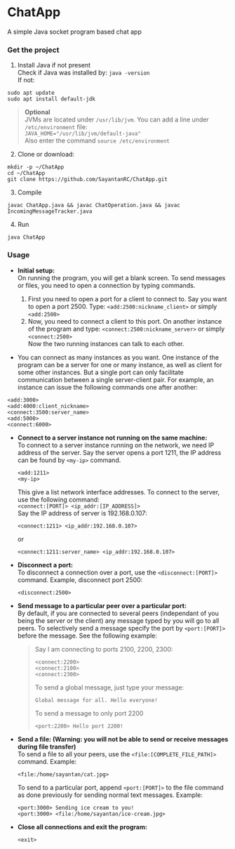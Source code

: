 # ChatApp
A simple Java socket program based chat app  

### Get the project
1. Install Java if not present  
Check if Java was installed by: `java -version`  
If not:  
```
sudo apt update  
sudo apt install default-jdk  
```
> <b>Optional</b>  
> JVMs are located under `/usr/lib/jvm`. You can add a line under `/etc/environment` file:  
> `JAVA_HOME="/usr/lib/jvm/default-java"`  
> Also enter the command `source /etc/environment`  

2. Clone or download:  
```
mkdir -p ~/ChatApp  
cd ~/ChatApp  
git clone https://github.com/SayantanRC/ChatApp.git  
```

3. Compile  
```
javac ChatApp.java && javac ChatOperation.java && javac IncomingMessageTracker.java
```

4. Run
```
java ChatApp
```

### Usage

- <b>Initial setup:</b>  
  On running the program, you will get a blank screen. To send messages or files, you need to open a connection by typing commands.  
  1. First you need to open a port for a client to connect to. Say you want to open a port 2500. Type:
  `<add:2500:nickname_client>` or simply `<add:2500>`  
  2. Now, you need to connect a client to this port. On another instance of the program and type:
  `<connect:2500:nickname_server>` or simply `<connect:2500>`  
  Now the two running instances can talk to each other.  
  
- You can connect as many instances as you want. One instance of the program can be a server for one or many instance, as well as client for some other instances. But a single port can only facilitate communication between a single server-client pair. For example, an instance can issue the following commands one after another:
```
<add:3000>  
<add:4000:client_nickname>  
<connect:3500:server_name>  
<add:5000>
<connect:6000>
```

- <b>Connect to a server instance not running on the same machine:</b>  
  To connect to a server instance running on the network, we need IP address of the server. Say the server opens a port 1211, the IP address can be found by `<my-ip>` command.  
  ```
  <add:1211>  
  <my-ip>  
  ```
  This give a list network interface addresses. To connect to the server, use the following command:  
  `<connect:[PORT]> <ip_addr:[IP_ADDRESS]>`  
  Say the IP address of server is 192.168.0.107:
  ```
  <connect:1211> <ip_addr:192.168.0.107>
  ```
  or  
  ```
  <connect:1211:server_name> <ip_addr:192.168.0.107>  
  ```
  
- <b>Disconnect a port:</b>  
  To disconnect a connection over a port, use the `<disconnect:[PORT]>` command. Example, disconnect port 2500:
  ```
  <disconnect:2500>  
  ```
  
- <b>Send message to a particular peer over a particular port:</b>  
  By default, if you are connected to several peers (independant of you being the server or the client) any message typed by you will go to all peers. To selectively send a message specify the port by `<port:[PORT]>` before the message. See the following example:  
  > Say I am connecting to ports 2100, 2200, 2300:  
  > ```
  > <connect:2200>  
  > <connect:2100>  
  > <connect:2300>  
  > ```
  > To send a global message, just type your message:
  > ```
  > Global message for all. Hello everyone!  
  > ```
  > To send a message to only port 2200  
  > ```
  > <port:2200> Hello port 2200!
  > ```

- <b>Send a file: (Warning: you will not be able to send or receive messages during file transfer)</b>  
  To send a file to all your peers, use the `<file:[COMPLETE_FILE_PATH]>` command. Example:
  ```
  <file:/home/sayantan/cat.jpg>
  ```
  To send to a particular port, append `<port:[PORT]>` to the file command as done previously for sending normal text messages. Example:
  ```
  <port:3000> Sending ice cream to you!  
  <port:3000> <file:/home/sayantan/ice-cream.jpg>  
  ```
  
- <b>Close all connections and exit the program:</b>  
  ```
  <exit>
  ```
